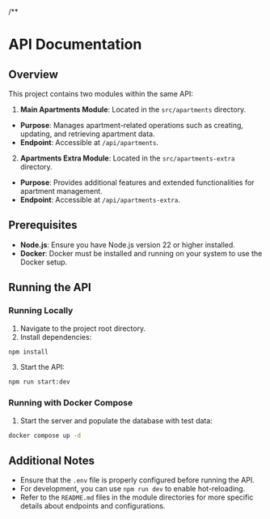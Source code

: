 /\*\*

# API Documentation

## Overview

This project contains two modules within the same API:

1. **Main Apartments Module**: Located in the `src/apartments` directory.

- **Purpose**: Manages apartment-related operations such as creating, updating, and retrieving apartment data.
- **Endpoint**: Accessible at `/api/apartments`.

2. **Apartments Extra Module**: Located in the `src/apartments-extra` directory.

- **Purpose**: Provides additional features and extended functionalities for apartment management.
- **Endpoint**: Accessible at `/api/apartments-extra`.

## Prerequisites

- **Node.js**: Ensure you have Node.js version 22 or higher installed.
- **Docker**: Docker must be installed and running on your system to use the Docker setup.

## Running the API

### Running Locally

1. Navigate to the project root directory.
2. Install dependencies:

```bash
npm install
```

3. Start the API:

```bash
npm run start:dev
```

### Running with Docker Compose

1. Start the server and populate the database with test data:

```bash
docker compose up -d
```

## Additional Notes

- Ensure that the `.env` file is properly configured before running the API.
- For development, you can use `npm run dev` to enable hot-reloading.
- Refer to the `README.md` files in the module directories for more specific details about endpoints and configurations.
